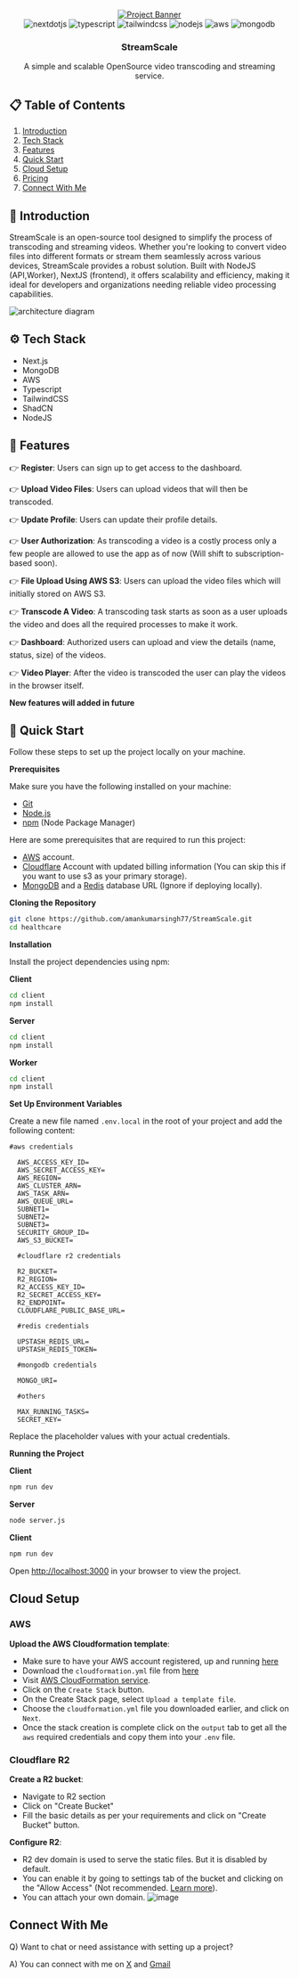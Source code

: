 <div align="center">
  <br />
    <a href="https://youtu.be/lEflo_sc82g?feature=shared" target="_blank">
      <img src="https://github.com/JavaScript-Mastery-Pro/medicare-dev/assets/151519281/160a9367-29e8-4e63-ae78-29476b04bff3" alt="Project Banner">
    </a>
  <br />

  <div>
    <img src="https://img.shields.io/badge/-Next_JS-black?style=for-the-badge&logoColor=white&logo=nextdotjs&color=000000" alt="nextdotjs" />
    <img src="https://img.shields.io/badge/-TypeScript-black?style=for-the-badge&logoColor=white&logo=typescript&color=3178C6" alt="typescript" />
    <img src="https://img.shields.io/badge/-Tailwind_CSS-black?style=for-the-badge&logoColor=white&logo=tailwindcss&color=06B6D4" alt="tailwindcss" />
    <img src="https://img.shields.io/badge/node.js-6DA55F?style=for-the-badge&logo=node.js&logoColor=white" alt="nodejs" />
    <img src="https://img.shields.io/badge/AWS-%23FF9900.svg?style=for-the-badge&logo=amazon-aws&logoColor=white" alt="aws" />
    <img src="https://img.shields.io/badge/-MongoDB-13aa52?style=for-the-badge&logo=mongodb&logoColor=white" alt="mongodb"/>
  </div>

  <h3 align="center">StreamScale</h3>

   <div align="center">
     A simple and scalable OpenSource video transcoding and streaming service.
    </div>
</div>

## 📋 <a name="table">Table of Contents</a>

1.  [Introduction](#introduction)
2.  [Tech Stack](#tech-stack)
3.  [Features](#features)
4.  [Quick Start](#quick-start)
5.  [Cloud Setup](#cloud-setup)
6.  [Pricing](https://github.com/amankumarsingh77/StreamScale/blob/main/PRICING.md)
7.  [Connect With Me](#connect-with-me)

## <a name="introduction">🤖 Introduction</a>

StreamScale is an open-source tool designed to simplify the process of transcoding and streaming videos. Whether you're looking to convert video files into different formats or stream them seamlessly across various devices, StreamScale provides a robust solution. Built with NodeJS (API,Worker), NextJS (frontend), it offers scalability and efficiency, making it ideal for developers and organizations needing reliable video processing capabilities.


![architecture diagram](https://github.com/amankumarsingh77/StreamScale/assets/145339995/20084f05-0a96-4f32-86f4-3307b54f47f1)


## <a name="tech-stack">⚙️ Tech Stack</a>

- Next.js
- MongoDB
- AWS
- Typescript
- TailwindCSS
- ShadCN
- NodeJS

## <a name="features">🔋 Features</a>

👉 **Register**: Users can sign up to get access to the dashboard.

👉 **Upload Video Files**: Users can upload videos that will then be transcoded.

👉 **Update Profile**: Users can update their profile details.

👉 **User Authorization**: As transcoding a video is a costly process only a few people are allowed to use the app as of now (Will shift to subscription-based soon).

👉 **File Upload Using AWS S3**: Users can upload the video files which will initially stored on AWS S3.

👉 **Transcode A Video**: A transcoding task starts as soon as a user uploads the video and does all the required processes to make it work.

👉 **Dashboard**: Authorized users can upload and view the details (name, status, size) of the videos.

👉 **Video Player**: After the video is transcoded the user can play the videos in the browser itself.

**New features will added in future**

## <a name="quick-start">🤸 Quick Start</a>

Follow these steps to set up the project locally on your machine.

**Prerequisites**

Make sure you have the following installed on your machine:

- [Git](https://git-scm.com/)
- [Node.js](https://nodejs.org/en)
- [npm](https://www.npmjs.com/) (Node Package Manager)

Here are some prerequisites that are required to run this project:
- [AWS](https://aws.amazon.com/) account.
- [Cloudflare](https://www.cloudflare.com/) Account with updated billing information (You can skip this if you want to use s3 as your primary storage).
- [MongoDB](https://www.mongodb.com/) and a [Redis](https://upstash.com/) database URL (Ignore if deploying locally).

**Cloning the Repository**

```bash
git clone https://github.com/amankumarsingh77/StreamScale.git
cd healthcare
```

**Installation**

Install the project dependencies using npm:

**Client**

```bash
cd client
npm install
```

**Server**

```bash
cd client
npm install
```

**Worker**

```bash
cd client
npm install
```

**Set Up Environment Variables**

Create a new file named `.env.local` in the root of your project and add the following content:

```env
#aws credentials 

  AWS_ACCESS_KEY_ID=
  AWS_SECRET_ACCESS_KEY=
  AWS_REGION=
  AWS_CLUSTER_ARN=
  AWS_TASK_ARN=
  AWS_QUEUE_URL=
  SUBNET1=
  SUBNET2=
  SUBNET3=
  SECURITY_GROUP_ID=
  AWS_S3_BUCKET=

  #cloudflare r2 credentials

  R2_BUCKET=
  R2_REGION=
  R2_ACCESS_KEY_ID=
  R2_SECRET_ACCESS_KEY=
  R2_ENDPOINT=
  CLOUDFLARE_PUBLIC_BASE_URL=

  #redis credentials

  UPSTASH_REDIS_URL=
  UPSTASH_REDIS_TOKEN=
  
  #mongodb credentials

  MONGO_URI=

  #others

  MAX_RUNNING_TASKS=
  SECRET_KEY=
```

Replace the placeholder values with your actual credentials.


**Running the Project**

**Client**
```bash
npm run dev
```

**Server**
```bash
node server.js
```

**Client**
```bash
npm run dev
```

Open [http://localhost:3000](http://localhost:3000) in your browser to view the project.

## <a name="cloud-setup">Cloud Setup</a>

### AWS

**Upload the AWS Cloudformation template**:

  - Make sure to have your AWS account registered, up and running [here](https://aws.amazon.com/free)
  - Download the `cloudformation.yml` file from [here](https://github.com/amankumarsingh77/StreamScale/blob/main/cloudformation.yml)
  - Visit [AWS CloudFormation service](https://ap-southeast-2.console.aws.amazon.com/cloudformation/home?region=ap-southeast-2#/getting-started).
  - Click on the `Create Stack` button.
  - On the Create Stack page, select `Upload a template file`.
  - Choose the `cloudformation.yml` file you downloaded earlier, and click on `Next`.
  - Once the stack creation is complete click on the `output` tab to get all the `aws` required credentials and copy them into your `.env` file.

### Cloudflare R2

**Create a R2 bucket**:
  - Navigate to R2 section
  - Click on "Create Bucket"
  - Fill the basic details as per your requirements and click on "Create Bucket" button.

**Configure R2**:
  - R2 dev domain is used to serve the static files. But it is disabled by default.
  - You can enable it by going to settings tab of the bucket and clicking on the  "Allow Access" (Not recommended. [Learn more](https://developers.cloudflare.com/r2/buckets/public-buckets/#disable-domain-access)).
  - You can attach your own domain.
  ![image](https://github.com/amankumarsingh77/healthcare/assets/145339995/22b42f04-1270-46d1-8791-54bb514bb5fb)



## Connect With Me

Q) Want to chat or need assistance with setting up a project?

A) You can connect with me on [X](https://x.com/amankumar404) and [Gmail](mailto:amankumarsingh7702@gmail.com)

